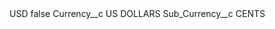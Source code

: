 <?xml version="1.0" encoding="UTF-8"?>
<CustomMetadata xmlns="http://soap.sforce.com/2006/04/metadata" xmlns:xsi="http://www.w3.org/2001/XMLSchema-instance" xmlns:xsd="http://www.w3.org/2001/XMLSchema">
    <label>USD</label>
    <protected>false</protected>
    <values>
        <field>Currency__c</field>
        <value xsi:type="xsd:string">US DOLLARS</value>
    </values>
    <values>
        <field>Sub_Currency__c</field>
        <value xsi:type="xsd:string">CENTS</value>
    </values>
</CustomMetadata>
